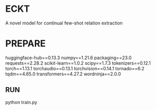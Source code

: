 # ECKT
A novel model for continual few-shot relation extraction
# PREPARE
huggingface-hub==0.13.3
numpy==1.21.6
packaging==23.0
requests==2.28.2
scikit-learn==1.0.2
scipy==1.7.3
tokenizers==0.12.1
torch==1.13.1
torchaudio==0.13.1
torchvision==0.14.1
tornado==6.2
tqdm==4.65.0
transformers==4.27.2
wordninja==2.0.0

## RUN
python train.py

